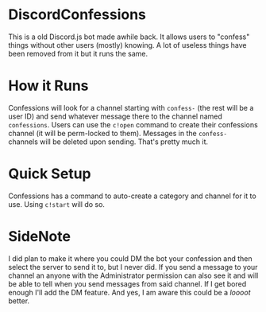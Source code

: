 # DiscordConfessions
This is a old Discord.js bot made awhile back. It allows users to "confess" things without other users (mostly) knowing. A lot of useless things have been removed from it but it runs the same.  
  
# How it Runs
Confessions will look for a channel starting with `confess-` (the rest will be a user ID) and send whatever message there to the channel named `confessions`. Users can use the `c!open` command to create their confessions channel (it will be perm-locked to them). Messages in the `confess-` channels will be deleted upon sending. That's pretty much it.

# Quick Setup
Confessions has a command to auto-create a category and channel for it to use. Using `c!start` will do so.

# SideNote
I did plan to make it where you could DM the bot your confession and then select the server to send it to, but I never did. If you send a message to your channel an anyone with the Administrator permission can also see it and will be able to tell when you send messages from said channel. If I get bored enough I'll add the DM feature. And yes, I am aware this could be a *loooot* better.